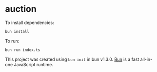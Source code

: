 # auction

To install dependencies:

```bash
bun install
```

To run:

```bash
bun run index.ts
```

This project was created using `bun init` in bun v1.3.0. [Bun](https://bun.com) is a fast all-in-one JavaScript runtime.
